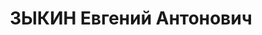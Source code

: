 ---
title: ЗЫКИН Евгений Антонович
description: "1900, Донецька обл., м. Єнакієве, росіянин, член ВКП(б), освіта вища,\
  \ прож.: м. Алчевськ, начальник зміни мартенівського цеху заводу ім. Ворошилова\
  \ \n  Військовою колегією Верховного суду СРСР 1 грудня 1937 р. засуджений до розстрілу.\
  \ Страчений 2 грудня 1937 року. \n  Реабілітований у 1958 р."
---
